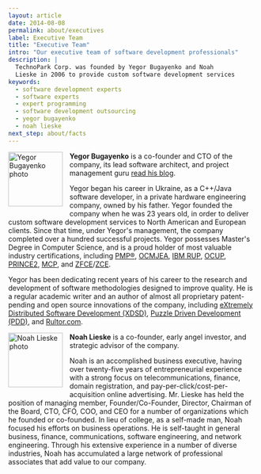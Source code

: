 ```yaml
---
layout: article
date: 2014-08-08
permalink: about/executives
label: Executive Team
title: "Executive Team"
intro: "Our executive team of software development professionals"
description: |
  TechnoPark Corp. was founded by Yegor Bugayenko and Noah
  Lieske in 2006 to provide custom software development services
keywords:
  - software development experts
  - software experts
  - expert programming
  - software development outsourcing
  - yegor bugayenko
  - noah lieske
next_step: about/facts
---
```


<img src="//img.technoparkcorp.com/about/yegor-bugayenko.png"
    alt="Yegor Bugayenko photo"
    style="float:left; margin-right: 1em; margin-bottom: 1em; width: 110px; height: 110px;"/>

**Yegor Bugayenko** is a co-founder and CTO of the company, its lead software architect, and project management guru
[read his blog](http://www.yegor256.com).

Yegor began his career in Ukraine, as a C++/Java software developer, in a private hardware
engineering company, owned by his father. Yegor founded the company when he was 23 years old, in
order to deliver custom software development services to North American and European clients. Since
that time, under Yegor's management, the company completed over a hundred successful projects. Yegor
possesses Master's Degree in Computer Science, and is a proud holder of most valuable industry
certifications, including
[PMP®](http://en.wikipedia.org/wiki/Project_Management_Professional),
[OCMJEA](http://en.wikipedia.org/wiki/Sun_Certified_Enterprise_Architect#Sun_Certified_Enterprise_Architect_.28SCEA.29),
[IBM RUP](http://www-03.ibm.com/certify/certs/38008003.shtml),
[OCUP](http://www.omg.org/uml-certification/),
[PRINCE2](http://www.prince2.com/),
[MCP](http://www.microsoft.com/learning/mcp/mcp/), and
[ZFCE](http://www.zend.com/en/services/certification/)/[ZCE](http://www.zend.com/en/services/certification/).

Yegor has been dedicating recent years of his career to the research and development of software
methodologies designed to improve quality. He is a regular academic writer and an author of almost
all proprietary patent-pending and open source innovations of the company, including [eXtremely
Distributed Software Development (XDSD)](/about/news/year2010/xdsd),
[Puzzle Driven Development (PDD)](/innovations/pdd), and [Rultor.com](http://www.rultor.com).

<img src="//img.technoparkcorp.com/about/noah-lieske.png"
    alt="Noah Lieske photo"
    style="float:left; margin-right: 1em; margin-bottom: 1em; width: 110px; height: 110px;"/>

**Noah Lieske** is a co-founder, early angel investor, and strategic advisor of the company.

Noah is an accomplished business executive, having over twenty-five years of entrepreneurial
experience with a strong focus on telecommunications, finance, domain registration, and
pay-per-click/cost-per-acquisition online advertising. Mr. Lieske has held the position of managing
member, Founder/Co-Founder, Director, Chairman of the Board, CTO, CFO, COO, and CEO for a number of
organizations which he founded or co-founded. In lieu of college, as a self-made man, Noah focused
his efforts on business operations. He is self-taught in general business, finance, communications,
software engineering, and network engineering. Through his extensive experience in a number of
diverse industries, Noah has accumulated a large network of professional associates that add value
to our company.
